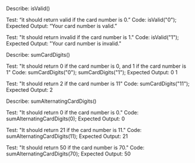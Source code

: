 Describe: isValid()

Test: “it should return valid if the card number is 0.”
Code: isValid("0");
Expected Output: “Your card number is valid.”


Test: "It should return invalid if the card number is 1."
Code: isValid("1");
Expected Output: "Your card number is invalid."


Describe: sumCardDigits()

Test: "It should return 0 if the card number is 0, and 1 if the card number is 1"
Code: 
sumCardDigits("0");
sumCardDigits("1");
Expected Output: 
0
1

Test: "It should return 2 if the card number is 11"
Code: sumCardDigits("11");
Expected Output: 2


Describe: sumAlternatingCardDigits()

Test: "It should return 0 if the card number is 0."
Code: sumAlternatingCardDigits(0);
Expected Output: 0

Test: "It should return 21 if the card number is 11."
Code: sumAlternatingCardDigits(11);
Expected Output: 21

Test: "It should return 50 if the card number is 70."
Code: sumAlternatingCardDigits(70);
Expected Output: 50










